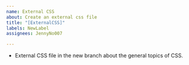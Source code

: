 ```yaml
---
name: External CSS
about: Create an external css file
title: "[ExternalCSS]"
labels: NewLabel
assignees: JennyNo007

---
```


- External CSS file in the new branch about the general topics of CSS.
